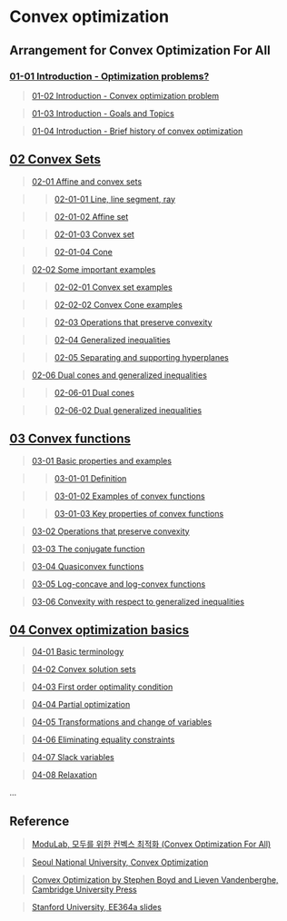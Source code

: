 # Convex optimization

## Arrangement for Convex Optimization For All


### [01-01 Introduction - Optimization problems?](https://www.evernote.com/l/AqN3jKgAC3JOmZGuM6dG3GELVwxOyScxiMk)

> [01-02 Introduction - Convex optimization problem](https://www.evernote.com/l/AqNlPB4WSMpAw4dtOcKs797P6egO_f7ZNvM)

> [01-03 Introduction - Goals and Topics](https://www.evernote.com/l/AqNzX2T7XtpF9ZYLmPAxS5-vQkjctYkbK3M)

> [01-04 Introduction -  Brief history of convex optimization](https://www.evernote.com/l/AqMnB1fin1NMFJ1ukNCDDZMl6kXbFfqlwWc)


## [02 Convex Sets](https://www.evernote.com/l/AqPUR7PE7yZBcJU_tl02RF587FaalcPZavY)

> [02-01 Affine and convex sets](https://www.evernote.com/l/AqM548D6jOxPg6NgNrUAoNUq7VpoVLqPxus)

>> [02-01-01 Line, line segment, ray](https://www.evernote.com/l/AqOlv9_KpUxLq6rBmERV4Sfy733xgppguM8)

>> [02-01-02 Affine set](https://www.evernote.com/l/AqP6HCiC0ZRItrHnSGmd2uPP7x5U5u99afs)

>> [02-01-03 Convex set](https://www.evernote.com/l/AqP0XvEIQDdJL73CVOcp0iS7EHZCS2g255I)

>> [02-01-04 Cone](https://www.evernote.com/l/AqMUCar2fOtDXI1WYadCbgcJgXm-NKbvsL8)

> [02-02 Some important examples](https://www.evernote.com/l/AqNkPPWsjoVO8J2_c0wQXgBbcMn3xHJANKU)

>> [02-02-01 Convex set examples](https://www.evernote.com/l/AqPiDf_g9y1EloouhsD3TgDHnXljL6wxDUI)

>> [02-02-02 Convex Cone examples](https://www.evernote.com/l/AqNfitIN3w5JF7_0H7-Wcrd81E4Jzlgj0rA)

>> [02-03 Operations that preserve convexity](https://www.evernote.com/l/AqMrpGn3hO5Edae_levV8giLUF1tc8lR2xE)

>> [02-04 Generalized inequalities](https://www.evernote.com/l/AqM8a5MN4zdCFa6XstR89gs0bLMnO26M2eg)

>> [02-05 Separating and supporting hyperplanes](https://www.evernote.com/l/AqPP45xyqz9JoImH_68_gCQ3nwrVKQK-GKQ)

> [02-06 Dual cones and generalized inequalities](https://www.evernote.com/l/AqPcOFReqohH3rQi1x_qBaXiVcjtAm-FU4M)

>> [02-06-01 Dual cones](https://www.evernote.com/l/AqN7bvHmlcFDB55ZRduuFZHQlqOGZSVkoE0)

>> [02-06-02 Dual generalized inequalities](https://www.evernote.com/l/AqOxJXTKfyVHo5PJ2yOVvWudRA9plCLJFCg)


## [03 Convex functions](https://www.evernote.com/l/AqPxsHjfWqNIPICmS2mexCmewwQ5oS5QVxs)

> [03-01 Basic properties and examples](https://www.evernote.com/l/AqPgNhuBWkBP_Zm-LzP-O6ug85mEQcVYTXU)

>> [03-01-01 Definition](https://www.evernote.com/l/AqPPrKi08elGaaQHC-bprHVCI7YnCB3KmxU)

>> [03-01-02 Examples of convex functions](https://www.evernote.com/l/AqNkmni2KzZKg7ocLRi_qUikj4dokbnXl4E)

>> [03-01-03 Key properties of convex functions](https://www.evernote.com/l/AqOm95aXaDFFXZ5f3jHxR2p4ic7TQODV2no)

> [03-02 Operations that preserve convexity](https://www.evernote.com/l/AqNeK1NhtelOeLRd0I2Hr2FiXpjXxtcNyOI)

> [03-03 The conjugate function](https://www.evernote.com/l/AqOnKW7icRNOHoMeDIxH3jsipwzlkgrl_Fk)

> [03-04 Quasiconvex functions](https://www.evernote.com/l/AqOkyIoYmjlEYpTZcXGyoZCgNOblBDyehsQk)

> [03-05 Log-concave and log-convex functions](https://www.evernote.com/l/AqNRwpZ5BtRDx4l7ySffzvCqYGDbqqnME7k)

> [03-06 Convexity with respect to generalized inequalities](https://www.evernote.com/l/AqN-mSFCg5VJpJYLvZc-cGWqkWpEKj4EHYw)


## [04 Convex optimization basics](https://www.evernote.com/l/AqOhey_P6HJIDqGuZbColrU1ewEoucGp-do)

> [04-01 Basic terminology](https://www.evernote.com/l/AqNWe7Mce69JGIw8yTJ1_XRacRsW9XoqtPc)

> [04-02 Convex solution sets](https://www.evernote.com/l/AqNxb4MoxINC05Rq73FJZE5fhwsCvnWuWv4)

> [04-03 First order optimality condition](https://www.evernote.com/l/AqNxy7CQ-HBPMLJws3oL5FNUUpgI1RoN8XU)

> [04-04 Partial optimization](https://www.evernote.com/l/AqPJAobL_5JDjYwonAGr6_bc-EzqePrwXLI)

> [04-05 Transformations and change of variables](https://www.evernote.com/l/AqM122LimbpCAZh-TIJF7jtVdPM8HICXN4I)

> [04-06 Eliminating equality constraints](https://www.evernote.com/l/AqNp4MRZaYZPjLeXQw_fF5loMq0McMSzXmE)

> [04-07 Slack variables](https://www.evernote.com/l/AqNM4iD4wp9HZYqXUE0z1sulEAfmLAuKXXs)

> [04-08 Relaxation](https://www.evernote.com/l/AqNIyy0w7DNG2riozOy5fl-9KYFANMaIAa0)



...


## Reference

> [ModuLab, 모두를 위한 컨벡스 최적화 (Convex Optimization For All)](https://wikidocs.net/17052)

> [Seoul National University, Convex Optimization](http://erc-aci.snu.ac.kr/ko/node/39)

> [Convex Optimization by Stephen Boyd and Lieven Vandenberghe, Cambridge University Press](https://web.stanford.edu/~boyd/cvxbook/bv_cvxbook.pdf)

> [Stanford University, EE364a slides](https://web.stanford.edu/class/ee364a/lectures.html)
